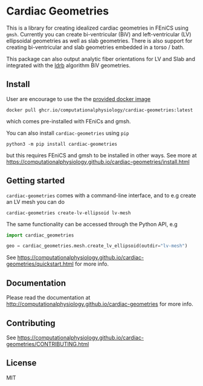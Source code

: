 # Cardiac Geometries

This is a library for creating idealized cardiac geometries in FEniCS using `gmsh`.
Currently you can create bi-ventricular (BiV) and left-ventricular (LV) ellipsoidal geometries as well as slab geometries. There is also support for creating bi-ventricular and slab geometries embedded in a torso / bath.


This package can also output analytic fiber orientations for LV and Slab and integrated with the [ldrb](https://github.com/finsberg/ldrb) algorithm BiV geometries.

## Install
User are encourage to use the the [provided docker image](https://github.com/ComputationalPhysiology/cardiac_geometries/pkgs/container/cardiac-geometries)
```
docker pull ghcr.io/computationalphysiology/cardiac-geometries:latest
```
which comes pre-installed with FEniCs and gmsh.

You can also install `cardiac-geometries` using `pip`
```
python3 -m pip install cardiac-geometries
```
but this requires FEniCS and gmsh to be installed in other ways. See more at https://computationalphysiology.github.io/cardiac-geometries/install.html

## Getting started
`cardiac-geometries` comes with a command-line interface, and to e.g create an LV mesh you can do
```
cardiac-geometries create-lv-ellipsoid lv-mesh
```
The same functionality can be accessed through the Python API, e.g
```python
import cardiac_geometries

geo = cardiac_geometries.mesh.create_lv_ellipsoid(outdir="lv-mesh")
```
See https://computationalphysiology.github.io/cardiac-geometries/quickstart.html for more info.


## Documentation
Please read the documentation at http://computationalphysiology.github.io/cardiac-geometries for more info.

## Contributing
See https://computationalphysiology.github.io/cardiac-geometries/CONTRIBUTING.html

## License
MIT
